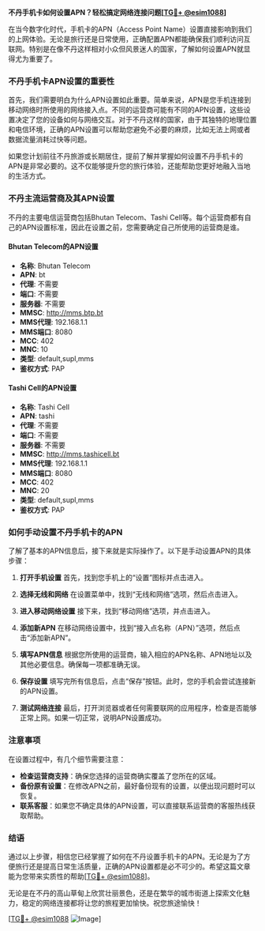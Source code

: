 **不丹手机卡如何设置APN？轻松搞定网络连接问题[[TG💪+ @esim1088](https://t.me/s/esim1088)]**

在当今数字化时代，手机卡的APN（Access Point Name）设置直接影响到我们的上网体验。无论是旅行还是日常使用，正确配置APN都能确保我们顺利访问互联网。特别是在像不丹这样相对小众但风景迷人的国家，了解如何设置APN就显得尤为重要了。

### 不丹手机卡APN设置的重要性

首先，我们需要明白为什么APN设置如此重要。简单来说，APN是您手机连接到移动网络时所使用的网络接入点。不同的运营商可能有不同的APN设置，这些设置决定了您的设备如何与网络交互。对于不丹这样的国家，由于其独特的地理位置和电信环境，正确的APN设置可以帮助您避免不必要的麻烦，比如无法上网或者数据流量消耗过快等问题。

如果您计划前往不丹旅游或长期居住，提前了解并掌握如何设置不丹手机卡的APN是非常必要的。这不仅能够提升您的旅行体验，还能帮助您更好地融入当地的生活方式。

### 不丹主流运营商及其APN设置

不丹的主要电信运营商包括Bhutan Telecom、Tashi Cell等。每个运营商都有自己的APN设置标准，因此在设置之前，您需要确定自己所使用的运营商是谁。

#### Bhutan Telecom的APN设置
- **名称**: Bhutan Telecom
- **APN**: bt
- **代理**: 不需要
- **端口**: 不需要
- **服务器**: 不需要
- **MMSC**: http://mms.btp.bt
- **MMS代理**: 192.168.1.1
- **MMS端口**: 8080
- **MCC**: 402
- **MNC**: 10
- **类型**: default,supl,mms
- **鉴权方式**: PAP

#### Tashi Cell的APN设置
- **名称**: Tashi Cell
- **APN**: tashi
- **代理**: 不需要
- **端口**: 不需要
- **服务器**: 不需要
- **MMSC**: http://mms.tashicell.bt
- **MMS代理**: 192.168.1.1
- **MMS端口**: 8080
- **MCC**: 402
- **MNC**: 20
- **类型**: default,supl,mms
- **鉴权方式**: PAP

### 如何手动设置不丹手机卡的APN

了解了基本的APN信息后，接下来就是实际操作了。以下是手动设置APN的具体步骤：

1. **打开手机设置**
   首先，找到您手机上的“设置”图标并点击进入。

2. **选择无线和网络**
   在设置菜单中，找到“无线和网络”选项，然后点击进入。

3. **进入移动网络设置**
   接下来，找到“移动网络”选项，并点击进入。

4. **添加新APN**
   在移动网络设置中，找到“接入点名称（APN）”选项，然后点击“添加新APN”。

5. **填写APN信息**
   根据您所使用的运营商，输入相应的APN名称、APN地址以及其他必要信息。确保每一项都准确无误。

6. **保存设置**
   填写完所有信息后，点击“保存”按钮。此时，您的手机会尝试连接新的APN设置。

7. **测试网络连接**
   最后，打开浏览器或者任何需要联网的应用程序，检查是否能够正常上网。如果一切正常，说明APN设置成功。

### 注意事项

在设置过程中，有几个细节需要注意：

- **检查运营商支持**：确保您选择的运营商确实覆盖了您所在的区域。
- **备份原有设置**：在修改APN之前，最好备份现有的设置，以便出现问题时可以恢复。
- **联系客服**：如果您不确定具体的APN设置，可以直接联系运营商的客服热线获取帮助。

### 结语

通过以上步骤，相信您已经掌握了如何在不丹设置手机卡的APN。无论是为了方便旅行还是提高日常生活质量，正确的APN设置都是必不可少的。希望这篇文章能为您带来实质性的帮助[[TG💪+ @esim1088](https://t.me/s/esim1088)]。

无论是在不丹的高山草甸上欣赏壮丽景色，还是在繁华的城市街道上探索文化魅力，稳定的网络连接都将让您的旅程更加愉快。祝您旅途愉快！

[[TG💪+ @esim1088](https://t.me/s/esim1088) ![Image](https://i.postimg.cc/4NQfJmqS/Snipaste-2025-05-13-00-14-12.png)]